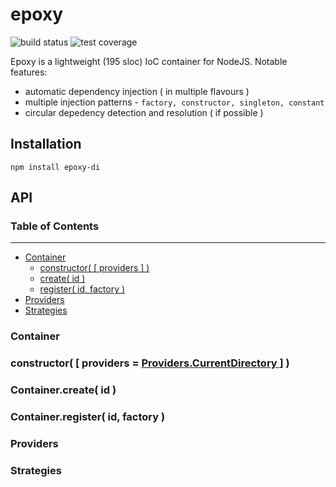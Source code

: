# epoxy

![build status](https://img.shields.io/travis/gimre/epoxy/master.svg?style=flat-square)
![test coverage](https://img.shields.io/codecov/c/github/gimre/epoxy/master.svg?style=flat-square)

Epoxy is a lightweight (195 sloc) IoC container for NodeJS. Notable features:
  * automatic dependency injection ( in multiple flavours )
  * multiple injection patterns - ```factory, constructor, singleton, constant```
  * circular depedency detection and resolution ( if possible )

## Installation
```npm install epoxy-di```

## API
### Table of Contents
---
  * [ Container ]( #container )
      * [ constructor( [ providers ] ) ]( #constructor-providers-providerscurrentdirectory )
      * [ create( id ) ]( #containercreate-id )
      * [ register( id, factory ) ]( #containerregister-id-factory )
  * [ Providers ]( #providers )
  * [ Strategies ]( #strategies )
  
### **Container**
### **constructor( [ providers = [ Providers.CurrentDirectory ]( #providers ) ] )**
### **Container.create( id )**
### **Container.register( id, factory )**
### **Providers**
### **Strategies**
